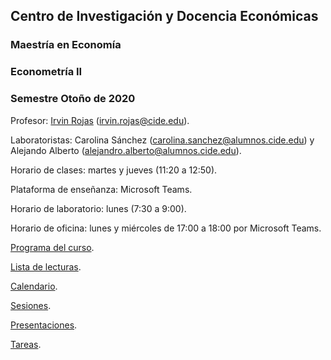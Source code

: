 ## Centro de Investigación y Docencia Económicas
### Maestría en Economía
### Econometría II
### Semestre Otoño de 2020

Profesor: [Irvin Rojas](https://www.rojasirvin.com/) (irvin.rojas@cide.edu).

Laboratoristas: Carolina Sánchez (carolina.sanchez@alumnos.cide.edu) y Alejando Alberto (alejandro.alberto@alumnos.cide.edu).

Horario de clases: martes y jueves (11:20 a 12:50).

Plataforma de enseñanza: Microsoft Teams.

Horario de laboratorio: lunes (7:30 a 9:00).

Horario de oficina: lunes y miércoles de 17:00 a 18:00 por Microsoft Teams.

[Programa del curso](https://github.com/rojasirvin/ECNII/blob/master/programa.md).

[Lista de lecturas](https://github.com/rojasirvin/ECNII/blob/master/lecturas.md).

[Calendario](https://github.com/rojasirvin/ECNII2020/blob/master/ECNII_calendario_otono_2020.pdf).

[Sesiones](https://github.com/rojasirvin/ECNII/blob/master/sesiones.md).

[Presentaciones](https://github.com/rojasirvin/ECNII/blob/master/presentaciones.md).

[Tareas](https://github.com/rojasirvin/ECNII/blob/master/tareas.md).
